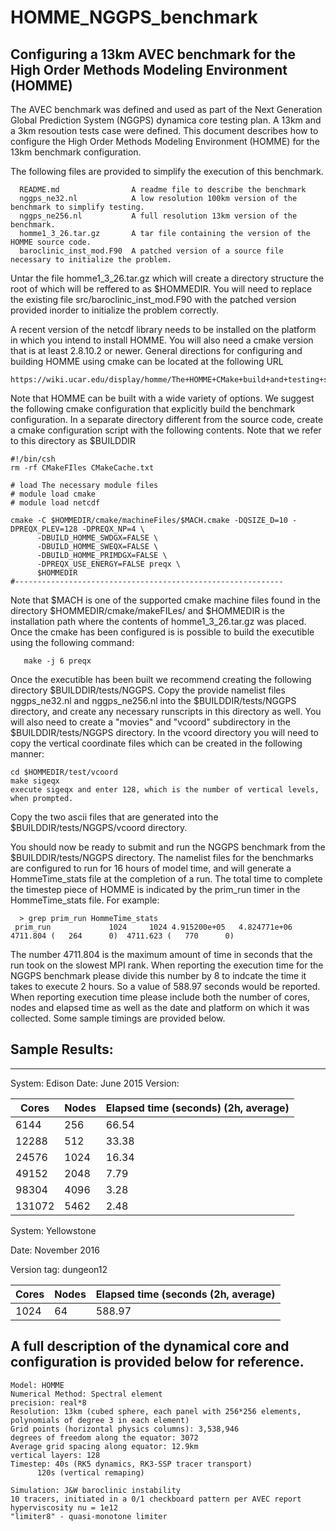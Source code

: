 # HOMME_NGGPS_benchmark

## Configuring a 13km AVEC benchmark for the High Order Methods Modeling Environment (HOMME)

  The AVEC benchmark was defined and used as part of the Next Generation Global Prediction System (NGGPS) 
dynamica core testing plan. A 13km and a 3km resoution tests case were defined.  This document describes 
how to configure the High Order Methods Modeling Environment (HOMME) for the 13km benchmark configuration.

  The following files are provided to simplify the execution of this benchmark.  

```
  README.md                A readme file to describe the benchmark
  nggps_ne32.nl            A low resolution 100km version of the benchmark to simplify testing.
  nggps_ne256.nl           A full resolution 13km version of the benchmark.
  homme1_3_26.tar.gz       A tar file containing the version of the HOMME source code.
  baroclinic_inst_mod.F90  A patched version of a source file necessary to initialize the problem.  
```


 Untar the file homme1_3_26.tar.gz which will create a directory structure the root of which will be reffered to as $HOMMEDIR.  You will need to replace the existing file src/baroclinic_inst_mod.F90 with the patched version provided inorder to initialize the problem correctly.  

 A recent version of the netcdf library needs to be installed on the platform in which you intend to install
HOMME.  You will also need a cmake version that is at least 2.8.10.2 or newer. General directions for configuring and building HOMME using cmake can be located at the following URL

    https://wiki.ucar.edu/display/homme/The+HOMME+CMake+build+and+testing+system

  Note that HOMME can be built with a wide variety of options.  We suggest the following cmake configuration 
that  explicitly build the benchmark configuration. In a separate directory different from the source code, create 
a cmake configuration script with the following contents.  Note that we refer to this directory as $BUILDDIR

```#------------------------------------------------------------
#!/bin/csh 
rm -rf CMakeFIles CMakeCache.txt

# load The necessary module files
# module load cmake
# module load netcdf

cmake -C $HOMMEDIR/cmake/machineFiles/$MACH.cmake -DQSIZE_D=10 -DPREQX_PLEV=128 -DPREQX_NP=4 \
      -DBUILD_HOMME_SWDGX=FALSE \
      -DBUILD_HOMME_SWEQX=FALSE \
      -DBUILD_HOMME_PRIMDGX=FALSE \
      -DPREQX_USE_ENERGY=FALSE preqx \
      $HOMMEDIR
#------------------------------------------------------------
```

   Note that $MACH is one of the supported cmake machine files found in the directory $HOMMEDIR/cmake/makeFILes/ and 
$HOMMEDIR is the installation path where the contents of homme1_3_26.tar.gz was placed.  Once the cmake has been configured is is possible to build the executible using the following command:

```
   make -j 6 preqx   
```


   Once the executible has been built we recommend creating the following directory $BUILDDIR/tests/NGGPS. Copy the provide namelist files nggps_ne32.nl and nggps_ne256.nl into the $BUILDDIR/tests/NGGPS directory, and create any necessary runscripts in this directory as well.  You will also need to create a "movies" and "vcoord" subdirectory in the $BUILDDIR/tests/NGGPS directory.  In the vcoord directory you will need to copy the vertical coordinate files which can be created in the following manner:
    
```
cd $HOMMEDIR/test/vcoord
make sigeqx
execute sigeqx and enter 128, which is the number of vertical levels, when prompted.  
```

Copy the two ascii files that are generated into the $BUILDDIR/tests/NGGPS/vcoord directory.  

You should now be ready to submit and run the NGGPS benchmark from the $BUILDDIR/tests/NGGPS directory. The namelist 
files for the benchmarks are configured to run for 16 hours of model time, and will generate a HommeTime_stats file at the completion of a run. The total time to complete the timestep piece of HOMME is indicated by the prim_run timer in the HommeTime_stats file.  For example:

```
  > grep prim_run HommeTime_stats 
 prim_run             1024     1024 4.915200e+05   4.824771e+06  4711.804 (   264      0)  4711.623 (   770      0)
```

   The number 4711.804 is the maximum amount of time in seconds that the run took on the slowest MPI rank.  When reporting the execution time for the NGGPS benchmark please divide this number by 8 to indcate the time it takes to execute 2 hours.  So a value of 588.97 seconds would be reported. When reporting execution time please include both the number of cores, nodes and elapsed time as well as the date and platform on which it was collected.  Some sample timings are provided below.
  

## Sample Results:
-----------------

System: Edison 
Date:   June 2015
Version: 

| Cores   | Nodes   | Elapsed time (seconds) (2h, average) |
| ------- |---------| -------------------------------------|
|6144     | 256     | 66.54 |
|12288    | 512     | 33.38 |
|24576    | 1024    | 16.34 |
|49152    | 2048    |  7.79 |
|98304    | 4096    |  3.28 |
|131072   | 5462    |  2.48 |


System:  Yellowstone 

Date:    November 2016

Version tag: dungeon12 

| Cores   |   Nodes  | Elapsed time (seconds (2h, average) |
|---------|----------|-------------------------------------|
| 1024    |  64      | 588.97 |

 
## A full description of the dynamical core and configuration is provided below for reference.

```
Model: HOMME
Numerical Method: Spectral element 
precision: real*8
Resolution: 13km (cubed sphere, each panel with 256*256 elements, polynomials of degree 3 in each element)
Grid points (horizontal physics columns): 3,538,946
degrees of freedom along the equator: 3072
Average grid spacing along equator: 12.9km
vertical layers: 128
Timestep: 40s (RK5 dynamics, RK3-SSP tracer transport)
	  120s (vertical remaping)

Simulation: J&W baroclinic instability
10 tracers, initiated in a 0/1 checkboard pattern per AVEC report 
hyperviscosity nu = 1e12
"limiter8" - quasi-monotone limiter
```
